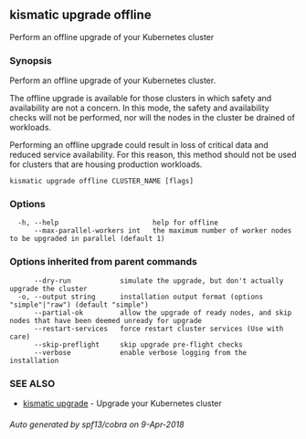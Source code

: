 ## kismatic upgrade offline

Perform an offline upgrade of your Kubernetes cluster

### Synopsis

Perform an offline upgrade of your Kubernetes cluster.

The offline upgrade is available for those clusters in which safety and availability are not a concern.
In this mode, the safety and availability checks will not be performed, nor will the nodes in the cluster
be drained of workloads.

Performing an offline upgrade could result in loss of critical data and reduced service
availability. For this reason, this method should not be used for clusters that are housing
production workloads.


```
kismatic upgrade offline CLUSTER_NAME [flags]
```

### Options

```
  -h, --help                       help for offline
      --max-parallel-workers int   the maximum number of worker nodes to be upgraded in parallel (default 1)
```

### Options inherited from parent commands

```
      --dry-run            simulate the upgrade, but don't actually upgrade the cluster
  -o, --output string      installation output format (options "simple"|"raw") (default "simple")
      --partial-ok         allow the upgrade of ready nodes, and skip nodes that have been deemed unready for upgrade
      --restart-services   force restart cluster services (Use with care)
      --skip-preflight     skip upgrade pre-flight checks
      --verbose            enable verbose logging from the installation
```

### SEE ALSO

* [kismatic upgrade](kismatic_upgrade.md)	 - Upgrade your Kubernetes cluster

###### Auto generated by spf13/cobra on 9-Apr-2018
